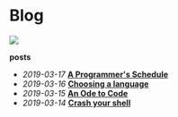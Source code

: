 # Blog
<img src="https://img.shields.io/badge/posts-3-blueviolet.svg" style="display:inline;">

**posts**

- *2019-03-17* [**A Programmer's Schedule**](/blog/004-a-programmers-schedule)
- *2019-03-16* [**Choosing a language**](/blog/003-choosing-a-language)
- *2019-03-15* [**An Ode to Code**](/blog/002-ode-to-code)
- *2019-03-14* [**Crash your shell**](/blog/001-crash-your-shell)

